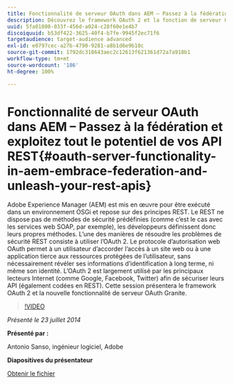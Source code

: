```yaml
---
title: Fonctionnalité de serveur OAuth dans AEM – Passez à la fédération et exploitez tout le potentiel de vos API REST
description: Découvrez le framework OAuth 2 et la fonction de serveur OAuth Granite. Adobe Experience Manager (AEM) est mis en œuvre pour être exécuté dans un environnement OSGi et repose sur des principes REST.
uuid: 5fa01808-033f-456d-a024-c28f60e1e4b7
discoiquuid: b53df422-3625-40f4-b7fe-9945f2ec71f6
targetaudience: target-audience advanced
exl-id: e0797cec-a27b-4790-9281-a8b1d6e9b10c
source-git-commit: 1792dc318643aec2c12613f621361d72a7a918b1
workflow-type: tm+mt
source-wordcount: '186'
ht-degree: 100%

---
```


# Fonctionnalité de serveur OAuth dans AEM – Passez à la fédération et exploitez tout le potentiel de vos API REST{#oauth-server-functionality-in-aem-embrace-federation-and-unleash-your-rest-apis}

Adobe Experience Manager (AEM) est mis en œuvre pour être exécuté dans un environnement OSGi et repose sur des principes REST. Le REST ne dispose pas de méthodes de sécurité prédéfinies (comme c’est le cas avec les services web SOAP, par exemple), les développeurs définissent donc leurs propres méthodes. L’une des manières de résoudre les problèmes de sécurité REST consiste à utiliser l’OAuth 2. Le protocole d’autorisation web OAuth permet à un utilisateur d’accorder l’accès à un site web ou à une application tierce aux ressources protégées de l’utilisateur, sans nécessairement révéler ses informations d’identification à long terme, ni même son identité. L’OAuth 2 est largement utilisé par les principaux lecteurs Internet (comme Google, Facebook, Twitter) afin de sécuriser leurs API (également codées en REST). Cette session présentera le framework OAuth 2 et la nouvelle fonctionnalité de serveur OAuth Granite.

>[!VIDEO](https://video.tv.adobe.com/v/19466/?quality=9)

*Présenté le 23 juillet 2014*

**Présenté par :**

Antonio Sanso, ingénieur logiciel, Adobe

**Diapositives du présentateur**

[Obtenir le fichier](assets/oauth-server-functionality-in-aem-7-23-14.pdf)
<!--
[Get back to the Overview](https://helpx.adobe.com/experience-manager/kt/eseminars/gems/aem-index.html)
-->

